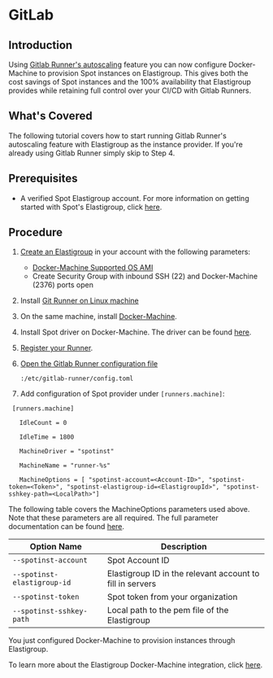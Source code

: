 # GitLab

## Introduction

Using [Gitlab Runner's autoscaling](https://docs.gitlab.com/runner/executors/docker_machine.html) feature you can now configure Docker-Machine to provision Spot instances on Elastigroup. This gives both the cost savings of Spot instances and the 100% availability that Elastigroup provides while retaining full control over your CI/CD with Gitlab Runners.

## What's Covered

The following tutorial covers how to start running Gitlab Runner's autoscaling feature with Elastigroup as the instance provider. If you're already using Gitlab Runner simply skip to Step 4.

## Prerequisites

- A verified Spot Elastigroup account. For more information on getting started with Spot's Elastigroup, click [here](https://spot.io/products/elastigroup/).

## Procedure

1. [Create an Elastigroup](elastigroup/tutorials/elastigroup-tasks/create-an-elastigroup-from-scratch) in your account with the following parameters:
   - [Docker-Machine Supported OS AMI](https://docs.docker.com/machine/drivers/os-base/)
   - Create Security Group with inbound SSH (22) and Docker-Machine (2376) ports open
2. Install [Git Runner on Linux machine](https://docs.gitlab.com/runner/install/index.html)
3. On the same machine, install [Docker-Machine](https://docs.docker.com/machine/install-machine/).
4. Install Spot driver on Docker-Machine. The driver can be found [here](https://github.com/spotinst/docker-machine-driver-spotinst/releases).
5. [Register your Runner](https://docs.gitlab.com/runner/register/index.html#gnu-linux).
6. [Open the Gitlab Runner configuration file](https://docs.gitlab.com/runner/configuration/advanced-configuration.html)

   `:/etc/gitlab-runner/config.toml`

7. Add configuration of Spot provider under `[runners.machine]`:

```
 [runners.machine]

   IdleCount = 0

   IdleTime = 1800

   MachineDriver = "spotinst"

   MachineName = "runner-%s"

   MachineOptions = [ "spotinst-account=<Account-ID>", "spotinst-token=<Token>", "spotinst-elastigroup-id=<ElastigroupId>", "spotinst-sshkey-path=<LocalPath>"]
```

The following table covers the MachineOptions parameters used above. Note that these parameters are all required. The full parameter documentation can be found [here](https://github.com/spotinst/docker-machine-driver-spotinst).

| **Option Name**             | **Description**                                           |
| --------------------------- | --------------------------------------------------------- |
| `--spotinst-account`        | Spot Account ID                                           |
| `--spotinst-elastigroup-id` | Elastigroup ID in the relevant account to fill in servers |
| `--spotinst-token`          | Spot token from your organization                         |
| `--spotinst-sshkey-path`    | Local path to the pem file of the Elastigroup             |

You just configured Docker-Machine to provision instances through Elastigroup.

To learn more about the Elastigroup Docker-Machine integration, click [here](https://github.com/spotinst/docker-machine-driver-spotinst).
